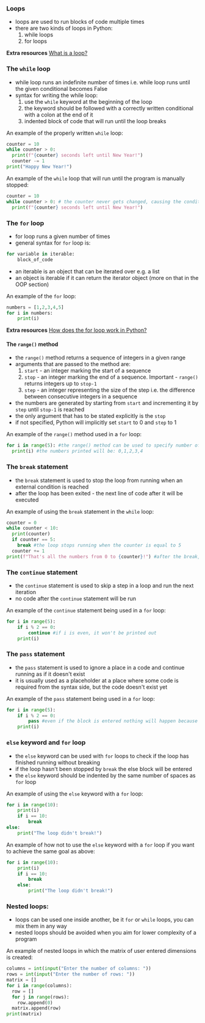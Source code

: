 ### Loops
- loops are used to run blocks of code multiple times
- there are two kinds of loops in Python:
    1. while loops
    2. for loops

**Extra resources**
[What is a loop?](https://python.tecladocode.com/3_continuous_countries/1_loops.html#what-is-a-loop)

### The `while` loop
- while loop runs an indefinite number of times i.e. while loop runs until the given conditional becomes False
- syntax for writing the while loop:
    1. use the `while` keyword at the beginning of the loop
    2. the keyword should be followed with a correctly written conditional with a colon at the end of it
    3. indented block of code that will run until the loop breaks

An example of the properly written `while` loop:

```py
counter = 10
while counter > 0:
  print(f"{counter} seconds left until New Year!")
  counter -= 1
print("Happy New Year!")
```

An example of the `while` loop that will run until the program is manually stopped:

```py
counter = 10
while counter > 0: # the counter never gets changed, causing the conditional to be always True
  print(f"{counter} seconds left until New Year!")
```

### The `for` loop
- for loop runs a given number of times
- general syntax for `for` loop is:

```py
for variable in iterable:
    block_of_code
```
- an iterable is an object that can be iterated over e.g. a list
- an object is iterable if it can return the iterator object (more on that in the OOP section)

An example of the `for` loop:

```py
numbers = [1,2,3,4,5]
for i in numbers:
    print(i)
```

**Extra resources**
[How does the for loop work in Python?](https://python.tecladocode.com/3_continuous_countries/1_loops.html#how-does-the-for-loop-work-in-python)

#### The `range()` method
- the `range()` method returns a sequence of integers in a given range
- arguments that are passed to the method are:
    1. `start` - an integer marking the start of a sequence
    2. `stop` - an integer marking the end of a sequence. Important - `range()` returns integers up to `stop-1`
    3. `step` - an integer representing the size of the step i.e. the difference between consecutive integers in a sequence
- the numbers are generated by starting from `start` and incrementing it by `step` until `stop-1` is reached
- the only argument that has to be stated explicitly is the `stop`
- if not specified, Python will implicitly set `start` to 0 and `step` to 1

An example of the `range()` method used in a `for` loop:

```py
for i in range(5): #the range() method can be used to specify number of iterations of a loop
  print(i) #the numbers printed will be: 0,1,2,3,4
```

### The `break` statement
- the `break` statement is used to stop the loop from running when an external condition is reached
- after the loop has been exited - the next line of code after it will be executed

An example of using the `break` statement in the `while` loop:

```py
counter = 0
while counter < 10:
  print(counter)
  if counter == 5:
    break #the loop stops running when the counter is equal to 5
  counter += 1
print(f"That's all the numbers from 0 to {counter}!") #after the break, this line is executed
```

### The `continue` statement
- the `continue` statement is used to skip a step in a loop and run the next iteration
- no code after the `continue` statement will be run

An example of the `continue` statement being used in a `for` loop:

```py
for i in range(5):
    if i % 2 == 0: 
        continue #if i is even, it won't be printed out
    print(i)
```

### The `pass` statement
- the `pass` statement is used to ignore a place in a code and continue running as if it doesn't exist
- it is usually used as a placeholder at a place where some code is required from the syntax side, but the code doesn't exist yet

An example of the `pass` statement being used in a `for` loop:

```py
for i in range(5):
    if i % 2 == 0: 
        pass #even if the block is entered nothing will happen because of the pass statement
    print(i)
```

### `else` keyword and `for` loop
- the `else` keyword can be used with `for` loops to check if the loop has finished running without breaking
- if the loop hasn't been stopped by `break` the else block will be entered
- the `else` keyword should be indented by the same number of spaces as `for` loop

An example of using the `else` keyword with a `for` loop:

```py
for i in range(10):
    print(i)
    if i == 10:
        break
else:
    print("The loop didn't break!")
```

An example of how not to use the `else` keyword with a `for` loop if you want to achieve the same goal as above:

```py
for i in range(10):
    print(i)
    if i == 10:
        break
    else:
        print("The loop didn't break!")
```

### Nested loops:
- loops can be used one inside another, be it `for` or `while` loops, you can mix them in any way
- nested loops should be avoided when you aim for lower complexity of a program

An example of nested loops in which the matrix of user entered dimensions is created:

```py
columns = int(input("Enter the number of columns: "))
rows = int(input("Enter the number of rows: "))
matrix = []
for i in range(columns):
  row = []
  for j in range(rows):
    row.append(0)
  matrix.append(row)
print(matrix)
```